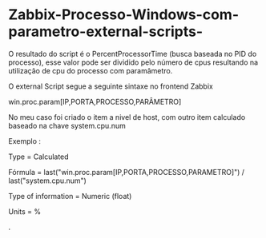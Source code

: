 # Zabbix-Processo-Windows-com-parametro-external-scripts-

O resultado do script é o PercentProcessorTime (busca baseada no PID do processo), esse valor pode ser dividido pelo número de cpus resultando na utilização de cpu do processo com paramâmetro.

O external Script segue a seguinte sintaxe no frontend Zabbix

win.proc.param[IP,PORTA,PROCESSO,PARÂMETRO]

No meu caso foi criado o item a nivel de host, com outro item calculado baseado na chave system.cpu.num


Exemplo :

Type = Calculated

Fórmula = last("win.proc.param[IP,PORTA,PROCESSO,PARAMETRO]") / last("system.cpu.num")

Type of information = Numeric (float)

Units = %

.

